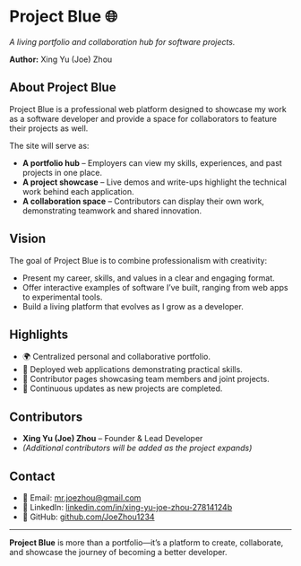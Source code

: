 # Project Blue 🌐
*A living portfolio and collaboration hub for software projects.*  

**Author:** Xing Yu (Joe) Zhou  

## About Project Blue
Project Blue is a professional web platform designed to showcase my work as a software developer and provide a space for collaborators to feature their projects as well.  

The site will serve as:
- **A portfolio hub** – Employers can view my skills, experiences, and past projects in one place.  
- **A project showcase** – Live demos and write-ups highlight the technical work behind each application.  
- **A collaboration space** – Contributors can display their own work, demonstrating teamwork and shared innovation.  

## Vision
The goal of Project Blue is to combine professionalism with creativity:  
- Present my career, skills, and values in a clear and engaging format.  
- Offer interactive examples of software I’ve built, ranging from web apps to experimental tools.  
- Build a living platform that evolves as I grow as a developer.  

## Highlights
- 🌍 Centralized personal and collaborative portfolio.  
- 🔧 Deployed web applications demonstrating practical skills.  
- 👥 Contributor pages showcasing team members and joint projects.  
- 🚀 Continuous updates as new projects are completed.  

## Contributors
- **Xing Yu (Joe) Zhou** – Founder & Lead Developer  
- *(Additional contributors will be added as the project expands)*  

## Contact
- 📧 Email: [mr.joezhou@gmail.com](mailto:mr.joezhou@gmail.com)  
- 💼 LinkedIn: [linkedin.com/in/xing-yu-joe-zhou-27814124b](https://www.linkedin.com/in/xing-yu-joe-zhou-27814124b/)  
- 🐙 GitHub: [github.com/JoeZhou1234](https://github.com/JoeZhou1234)  

---

**Project Blue** is more than a portfolio—it’s a platform to create, collaborate, and showcase the journey of becoming a better developer.  
